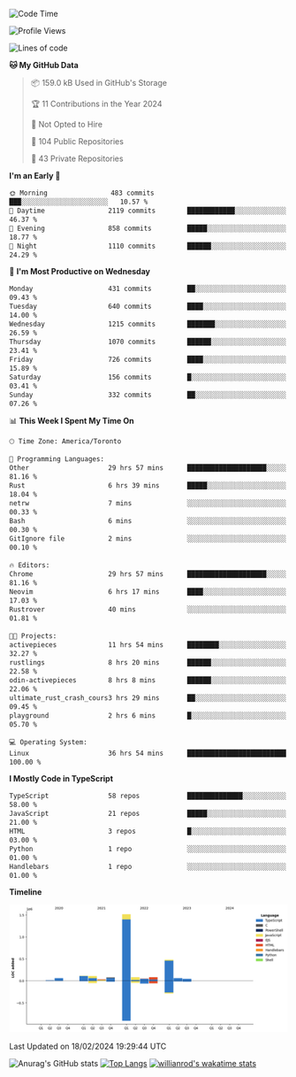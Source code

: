 <!--START_SECTION:waka-->
![Code Time](http://img.shields.io/badge/Code%20Time-1%2C205%20hrs%2050%20mins-blue)

![Profile Views](http://img.shields.io/badge/Profile%20Views-1-blue)

![Lines of code](https://img.shields.io/badge/From%20Hello%20World%20I%27ve%20Written-2.7%20million%20lines%20of%20code-blue)

**🐱 My GitHub Data** 

> 📦 159.0 kB Used in GitHub's Storage 
 > 
> 🏆 11 Contributions in the Year 2024
 > 
> 🚫 Not Opted to Hire
 > 
> 📜 104 Public Repositories 
 > 
> 🔑 43 Private Repositories 
 > 
**I'm an Early 🐤** 

```text
🌞 Morning                483 commits         ███░░░░░░░░░░░░░░░░░░░░░░   10.57 % 
🌆 Daytime                2119 commits        ████████████░░░░░░░░░░░░░   46.37 % 
🌃 Evening                858 commits         █████░░░░░░░░░░░░░░░░░░░░   18.77 % 
🌙 Night                  1110 commits        ██████░░░░░░░░░░░░░░░░░░░   24.29 % 
```
📅 **I'm Most Productive on Wednesday** 

```text
Monday                   431 commits         ██░░░░░░░░░░░░░░░░░░░░░░░   09.43 % 
Tuesday                  640 commits         ████░░░░░░░░░░░░░░░░░░░░░   14.00 % 
Wednesday                1215 commits        ███████░░░░░░░░░░░░░░░░░░   26.59 % 
Thursday                 1070 commits        ██████░░░░░░░░░░░░░░░░░░░   23.41 % 
Friday                   726 commits         ████░░░░░░░░░░░░░░░░░░░░░   15.89 % 
Saturday                 156 commits         █░░░░░░░░░░░░░░░░░░░░░░░░   03.41 % 
Sunday                   332 commits         ██░░░░░░░░░░░░░░░░░░░░░░░   07.26 % 
```


📊 **This Week I Spent My Time On** 

```text
🕑︎ Time Zone: America/Toronto

💬 Programming Languages: 
Other                    29 hrs 57 mins      ████████████████████░░░░░   81.16 % 
Rust                     6 hrs 39 mins       █████░░░░░░░░░░░░░░░░░░░░   18.04 % 
netrw                    7 mins              ░░░░░░░░░░░░░░░░░░░░░░░░░   00.33 % 
Bash                     6 mins              ░░░░░░░░░░░░░░░░░░░░░░░░░   00.30 % 
GitIgnore file           2 mins              ░░░░░░░░░░░░░░░░░░░░░░░░░   00.10 % 

🔥 Editors: 
Chrome                   29 hrs 57 mins      ████████████████████░░░░░   81.16 % 
Neovim                   6 hrs 17 mins       ████░░░░░░░░░░░░░░░░░░░░░   17.03 % 
Rustrover                40 mins             ░░░░░░░░░░░░░░░░░░░░░░░░░   01.81 % 

🐱‍💻 Projects: 
activepieces             11 hrs 54 mins      ████████░░░░░░░░░░░░░░░░░   32.27 % 
rustlings                8 hrs 20 mins       ██████░░░░░░░░░░░░░░░░░░░   22.58 % 
odin-activepieces        8 hrs 8 mins        ██████░░░░░░░░░░░░░░░░░░░   22.06 % 
ultimate_rust_crash_cours3 hrs 29 mins       ██░░░░░░░░░░░░░░░░░░░░░░░   09.45 % 
playground               2 hrs 6 mins        █░░░░░░░░░░░░░░░░░░░░░░░░   05.70 % 

💻 Operating System: 
Linux                    36 hrs 54 mins      █████████████████████████   100.00 % 
```

**I Mostly Code in TypeScript** 

```text
TypeScript               58 repos            ██████████████░░░░░░░░░░░   58.00 % 
JavaScript               21 repos            █████░░░░░░░░░░░░░░░░░░░░   21.00 % 
HTML                     3 repos             █░░░░░░░░░░░░░░░░░░░░░░░░   03.00 % 
Python                   1 repo              ░░░░░░░░░░░░░░░░░░░░░░░░░   01.00 % 
Handlebars               1 repo              ░░░░░░░░░░░░░░░░░░░░░░░░░   01.00 % 
```



**Timeline**

![Lines of Code chart](https://raw.githubusercontent.com/wise-introvert/wise-introvert/master/assets/bar_graph.png)


 Last Updated on 18/02/2024 19:29:44 UTC
<!--END_SECTION:waka-->

![Anurag's GitHub stats](https://github-readme-stats.vercel.app/api?username=wise-introvert&count_private=true&show_icons=true)
[![Top Langs](https://github-readme-stats.vercel.app/api/top-langs/?username=wise-introvert&langs_count=10)](https://github.com/anuraghazra/github-readme-stats)
[![willianrod's wakatime stats](https://github-readme-stats.vercel.app/api/wakatime?username=wiseintrovert)](https://github.com/anuraghazra/github-readme-stats)

